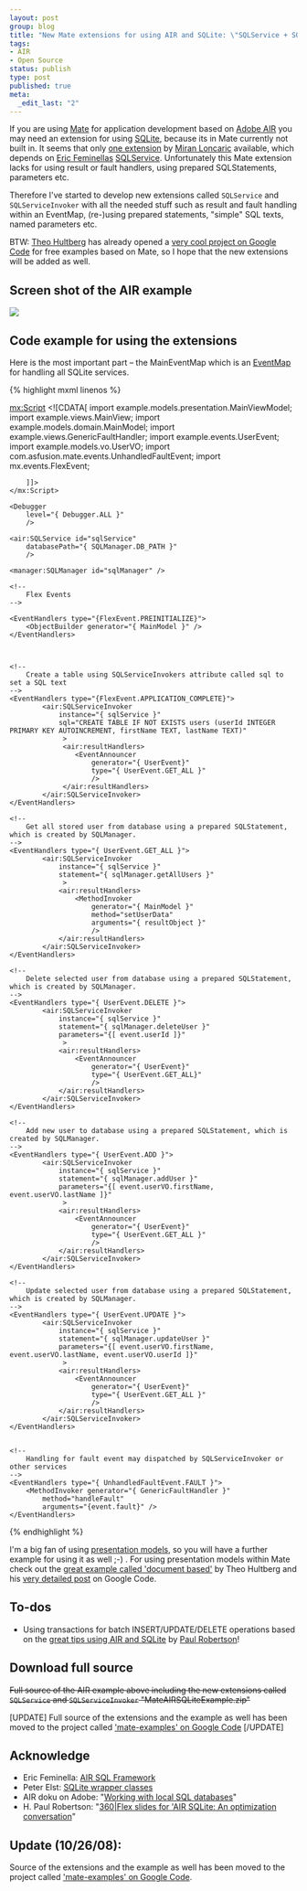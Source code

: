 ```yaml
--- 
layout: post
group: blog
title: "New Mate extensions for using AIR and SQLite: \"SQLService + SQLServiceInvoker\""
tags: 
- AIR
- Open Source
status: publish
type: post
published: true
meta: 
  _edit_last: "2"
---
```


If you are using [Mate](http://mate.asfusion.com/) for application development based on [Adobe AIR](http://www.adobe.com/products/air/) you may need an extension for using [SQLite](http://sqlite.org/), because its in Mate currently not built in. It seems that only [one extension](http://www.freewebtown.com/mloncaric/mate/SQLServiceInvoker.as) by [Miran Loncaric](http://miran.nonlogic.org/) available, which depends on [Eric Feminellas](http://www.ericfeminella.com/blog/) [SQLService](http://www.ericfeminella.com/blog/actionscript-3-apis). Unfortunately this Mate extension lacks for using result or fault handlers, using prepared SQLStatements, parameters etc.

<!--more-->

Therefore I've started to develop new extensions called `SQLService` and `SQLServiceInvoker` with all the needed stuff such as result and fault handling within an EventMap, (re-)using prepared statements, "simple" SQL texts, named parameters etc.

BTW: [Theo Hultberg](http://blog.iconara.net) has already opened a [very cool project on Google Code](http://code.google.com/p/mate-examples/) for free examples based on Mate, so I hope that the new extensions will be added as well.

## Screen shot of the AIR example

![](http://www.websector.de/blog/wp-content/uploads/2008/10/04/mateAIRSQLiteExample.png)

## Code example for using the extensions

Here is the most important part – the MainEventMap which is an [EventMap](http://mate.asfusion.com/page/documentation/tags/eventmap) for handling all SQLite services.

{% highlight mxml linenos %}
<?xml version="1.0" encoding="utf-8"?>
<!--
*
* Mate extensions called "SQLService" and "SQLServiceInvoker" for using AIR and SQLite
*
* @author	Jens Krause [ www.websector.de/blog ]
*
-->
<EventMap
	xmlns:mx="http://www.adobe.com/2006/mxml"
	xmlns="http://mate.asfusion.com/"
	xmlns:air="de.websector.mate.extensions.air.*"
	xmlns:manager="example.models.manager.*"
	xmlns:data="flash.data.*">
	<mx:Script>
		<![CDATA[
			import example.models.presentation.MainViewModel;
			import example.views.MainView;
			import example.models.domain.MainModel;
			import example.views.GenericFaultHandler;
			import example.events.UserEvent;
			import example.models.vo.UserVO;
			import com.asfusion.mate.events.UnhandledFaultEvent;
			import mx.events.FlexEvent;

		]]>
	</mx:Script>

	<Debugger
		level="{ Debugger.ALL }"
		/>

	<air:SQLService id="sqlService"
	 	databasePath="{ SQLManager.DB_PATH }"
		/>

	<manager:SQLManager id="sqlManager" />

	<!--
		Flex Events
	-->

	<EventHandlers type="{FlexEvent.PREINITIALIZE}">
		<ObjectBuilder generator="{ MainModel }" />
	</EventHandlers>



	<!--
		Create a table using SQLServiceInvokers attribute called sql to set a SQL text
	-->
	<EventHandlers type="{FlexEvent.APPLICATION_COMPLETE}">
			<air:SQLServiceInvoker
				instance="{ sqlService }"
				sql="CREATE TABLE IF NOT EXISTS users (userId INTEGER PRIMARY KEY AUTOINCREMENT, firstName TEXT, lastName TEXT)"
				 >
				 <air:resultHandlers>
				 	<EventAnnouncer
						generator="{ UserEvent}"
						type="{ UserEvent.GET_ALL }"
						/>
				 </air:resultHandlers>
			</air:SQLServiceInvoker>
	</EventHandlers>

	<!--
		Get all stored user from database using a prepared SQLStatement, which is created by SQLManager.
	-->
	<EventHandlers type="{ UserEvent.GET_ALL }">
			<air:SQLServiceInvoker
				instance="{ sqlService }"
				statement="{ sqlManager.getAllUsers }"
				 >
				<air:resultHandlers>
					<MethodInvoker
						generator="{ MainModel }"
						method="setUserData"
						arguments="{ resultObject }"
						/>
	        	</air:resultHandlers>
			</air:SQLServiceInvoker>
	</EventHandlers>

	<!--
		Delete selected user from database using a prepared SQLStatement, which is created by SQLManager.
	-->
	<EventHandlers type="{ UserEvent.DELETE }">
			<air:SQLServiceInvoker
				instance="{ sqlService }"
				statement="{ sqlManager.deleteUser }"
				parameters="{[ event.userId ]}"
				 >
				<air:resultHandlers>
					<EventAnnouncer
						generator="{ UserEvent}"
						type="{ UserEvent.GET_ALL}"
						/>
	        	</air:resultHandlers>
			</air:SQLServiceInvoker>
	</EventHandlers>

	<!--
		Add new user to database using a prepared SQLStatement, which is created by SQLManager.
	-->
	<EventHandlers type="{ UserEvent.ADD }">
			<air:SQLServiceInvoker
				instance="{ sqlService }"
				statement="{ sqlManager.addUser }"
				parameters="{[ event.userVO.firstName, event.userVO.lastName ]}"
				 >
				<air:resultHandlers>
					<EventAnnouncer
						generator="{ UserEvent}"
						type="{ UserEvent.GET_ALL }"
						/>
	        	</air:resultHandlers>
			</air:SQLServiceInvoker>
	</EventHandlers>

	<!--
		Update selected user from database using a prepared SQLStatement, which is created by SQLManager.
	-->
	<EventHandlers type="{ UserEvent.UPDATE }">
			<air:SQLServiceInvoker
				instance="{ sqlService }"
				statement="{ sqlManager.updateUser }"
				parameters="{[ event.userVO.firstName, event.userVO.lastName, event.userVO.userId ]}"
				 >
				<air:resultHandlers>
					<EventAnnouncer
						generator="{ UserEvent}"
						type="{ UserEvent.GET_ALL }"
						/>
	        	</air:resultHandlers>
			</air:SQLServiceInvoker>
	</EventHandlers>


	<!--
		Handling for fault event may dispatched by SQLServiceInvoker or other services
	-->
	<EventHandlers type="{ UnhandledFaultEvent.FAULT }">
		<MethodInvoker generator="{ GenericFaultHandler }"
			method="handleFault"
			arguments="{event.fault}" />
	</EventHandlers>
</EventMap>
{% endhighlight %}

I'm a big fan of using [presentation models](http://martinfowler.com/eaaDev/PresentationModel.html), so you will have a further example for using it as well ;-) . For using presentation models within Mate check out the [great example called 'document based'](http://blog.iconara.net/2008/09/30/creating-a-document-based-application-with-mate/) by Theo Hultberg  and his [very detailed post](http://code.google.com/p/mate-examples/wiki/PresentationModel) on Google Code.

## To-dos

*   Using transactions for batch INSERT/UPDATE/DELETE operations based on the [great tips using AIR and SQLite](http://probertson.com/articles/2008/08/22/360flex-slides-for-air-sqlite-optimization-conversation/) by [Paul Robertson](http://probertson.com/)!

## Download full source

<strike>Full source of the AIR example above including the new extensions called `SQLService` and `SQLServiceInvoker` "MateAIRSQLiteExample.zip"</strike>

[UPDATE] Full source of the extensions and the example as well has been moved to the project called ['mate-examples' on Google Code](http://code.google.com/p/mate-examples/) [/UPDATE]

## Acknowledge

*   Eric Feminella: [AIR SQL Framework](http://www.ericfeminella.com/blog/2008/09/29/air-sql-framework/)
*   Peter Elst: [SQLite wrapper classes](http://www.peterelst.com/blog/2008/04/07/introduction-to-sqlite-in-adobe-air/)
*   AIR doku on Adobe: "[Working with local SQL databases](http://help.adobe.com/en_US/AIR/1.1/devappshtml/WS5b3ccc516d4fbf351e63e3d118676a5497-7fb4.html)"
*   H. Paul Robertson: "[360|Flex slides for 'AIR SQLite: An optimization conversation](http://probertson.com/articles/2008/08/22/360flex-slides-for-air-sqlite-optimization-conversation/)"

## Update (10/26/08):

Source of the extensions and the example as well has been moved to the project called ['mate-examples' on Google Code](http://code.google.com/p/mate-examples/).